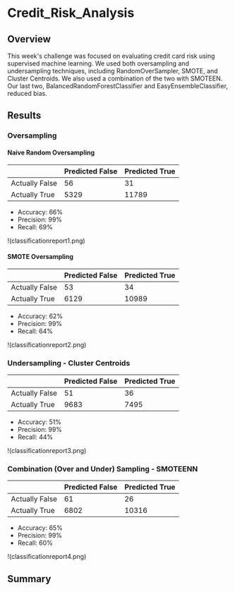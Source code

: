 # Credit_Risk_Analysis
## Overview
This week's challenge was focused on evaluating credit card risk using supervised machine learning.  We used both oversampling and undersampling techniques, including RandomOverSampler, SMOTE, and Cluster Centroids.  We also used a combination of the two with SMOTEEN.  Our last two, BalancedRandomForestClassifier and EasyEnsembleClassifier, reduced bias.  

## Results 
### Oversampling 
#### Naive Random Oversampling
|   | Predicted False | Predicted True |
| ------------- | ------------- |------------- |
| Actually False | 56 | 31 |
| Actually True | 5329 | 11789 |

* Accuracy: 66%
* Precision: 99%
* Recall: 69%

!(classificationreport1.png)

#### SMOTE Oversampling  
|  | Predicted False | Predicted True |
| ------------- | ------------- |------------- |
| Actually False | 53 | 34 |
| Actually True | 6129 | 10989 |

* Accuracy: 62%
* Precision: 99%
* Recall: 64% 

!(classificationreport2.png)

### Undersampling - Cluster Centroids 
|   | Predicted False | Predicted True |
| ------------- | ------------- |------------- |
| Actually False | 51 | 36 |
| Actually True | 9683 | 7495 |

* Accuracy: 51%
* Precision: 99%
* Recall: 44% 

!(classificationreport3.png)

### Combination (Over and Under) Sampling - SMOTEENN 
|   | Predicted False | Predicted True |
| ------------- | ------------- |------------- |
| Actually False | 61 | 26 |
| Actually True | 6802 | 10316 |

* Accuracy: 65%
* Precision: 99%
* Recall: 60% 

!(classificationreport4.png)

### 
## Summary  
